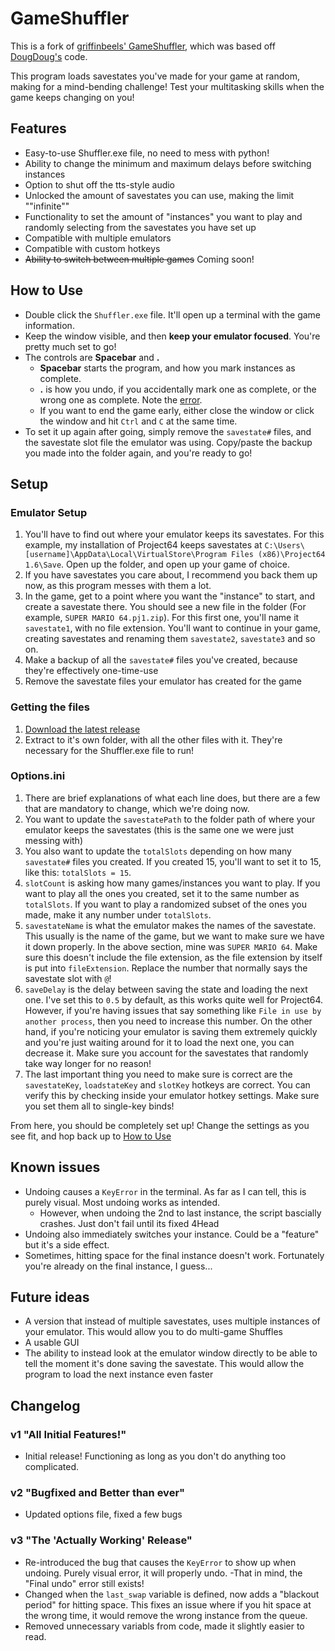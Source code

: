 # GameShuffler

This is a fork of [griffinbeels' GameShuffler](https://github.com/griffinbeels/GameShuffler), which was based off [DougDoug's](https://twitter.com/DougDougFood) code.

This program loads savestates you've made for your game at random, making for a mind-bending challenge! Test your multitasking skills when the game keeps changing on you!

## Features

- Easy-to-use Shuffler.exe file, no need to mess with python!
- Ability to change the minimum and maximum delays before switching instances
- Option to shut off the tts-style audio
- Unlocked the amount of savestates you can use, making the limit ""infinite""
- Functionality to set the amount of "instances" you want to play and randomly selecting from the savestates you have set up
- Compatible with multiple emulators
- Compatible with custom hotkeys
- ~~Ability to switch between multiple games~~ Coming soon!

## How to Use

- Double click the `Shuffler.exe` file. It'll open up a terminal with the game information.
- Keep the window visible, and then **keep your emulator focused**. You're pretty much set to go!
- The controls are **Spacebar** and **.** 
    - **Spacebar** starts the program, and how you mark instances as complete.
    - **.** is how you undo, if you accidentally mark one as complete, or the wrong one as complete. Note the [error](https://github.com/Artemis6425/GameShuffler/tree/master#known-issues).
    - If you want to end the game early, either close the window or click the window and hit `Ctrl` and `C` at the same time.
- To set it up again after going, simply remove the `savestate#` files, and the savestate slot file the emulator was using. Copy/paste the backup you made into the folder again, and you're ready to go!

## Setup

### Emulator Setup

1. You'll have to find out where your emulator keeps its savestates. For this example, my installation of Project64 keeps savestates at `C:\Users\[username]\AppData\Local\VirtualStore\Program Files (x86)\Project64 1.6\Save`. Open up the folder, and open up your game of choice.
1. If you have savestates you care about, I recommend you back them up now, as this program messes with them a lot.
1. In the game, get to a point where you want the "instance" to start, and create a savestate there. You should see a new file in the folder (For example, `SUPER MARIO 64.pj1.zip`). For this first one, you'll name it `savestate1`, with no file extension. You'll want to continue in your game, creating savestates and renaming them `savestate2`, `savestate3` and so on.
1. Make a backup of all the `savestate#` files you've created, because they're effectively one-time-use
1. Remove the savestate files your emulator has created for the game

### Getting the files

1. [Download the latest release](https://github.com/Artemis6425/GameShuffler/releases/latest)
1. Extract to it's own folder, with all the other files with it. They're necessary for the Shuffler.exe file to run!

### Options.ini

1. There are brief explanations of what each line does, but there are a few that are mandatory to change, which we're doing now.
1. You want to update the `savestatePath` to the folder path of where your emulator keeps the savestates (this is the same one we were just messing with)
1. You also want to update the `totalSlots` depending on how many `savestate#` files you created. If you created 15, you'll want to set it to 15, like this: `totalSlots = 15`.
1. `slotCount` is asking how many games/instances you want to play. If you want to play all the ones you created, set it to the same number as `totalSlots`. If you want to play a randomized subset of the ones you made, make it any number under `totalSlots`.
1. `savestateName` is what the emulator makes the names of the savestate. This usually is the name of the game, but we want to make sure we have it down properly. In the above section, mine was `SUPER MARIO 64`. Make sure this doesn't include the file extension, as the file extension by itself is put into `fileExtension`. Replace the number that normally says the savestate slot with `@`!
1. `saveDelay` is the delay between saving the state and loading the next one. I've set this to `0.5` by default, as this works quite well for Project64. However, if you're having issues that say something like `File in use by another process`, then you need to increase this number. On the other hand, if you're noticing your emulator is saving them extremely quickly and you're just waiting around for it to load the next one, you can decrease it. Make sure you account for the savestates that randomly take way longer for no reason!
1. The last important thing you need to make sure is correct are the `savestateKey`, `loadstateKey` and `slotKey` hotkeys are correct. You can verify this by checking inside your emulator hotkey settings. Make sure you set them all to single-key binds!


From here, you should be completely set up! Change the settings as you see fit, and hop back up to [How to Use](https://github.com/Artemis6425/GameShuffler/tree/master#how-to-use)

## Known issues

- Undoing causes a `KeyError` in the terminal. As far as I can tell, this is purely visual. Most undoing works as intended.
    - However, when undoing the 2nd to last instance, the script bascially crashes. Just don't fail until its fixed 4Head
- Undoing also immediately switches your instance. Could be a "feature" but it's a side effect.
- Sometimes, hitting space for the final instance doesn't work. Fortunately you're already on the final instance, I guess...

## Future ideas

- A version that instead of multiple savestates, uses multiple instances of your emulator. This would allow you to do multi-game Shuffles
- A usable GUI
- The ability to instead look at the emulator window directly to be able to tell the moment it's done saving the savestate. This would allow the program to load the next instance even faster

## Changelog

### v1 "All Initial Features!"

- Initial release! Functioning as long as you don't do anything too complicated.

### v2 "Bugfixed and Better than ever"

- Updated options file, fixed a few bugs

### v3 "The 'Actually Working' Release"

- Re-introduced the bug that causes the `KeyError` to show up when undoing. Purely visual error, it will properly undo.
    -That in mind, the "Final undo" error still exists!
- Changed when the `last_swap` variable is defined, now adds a "blackout period" for hitting space. This fixes an issue where if you hit space at the wrong time, it would remove the wrong instance from the queue.
- Removed unnecessary variabls from code, made it slightly easier to read.